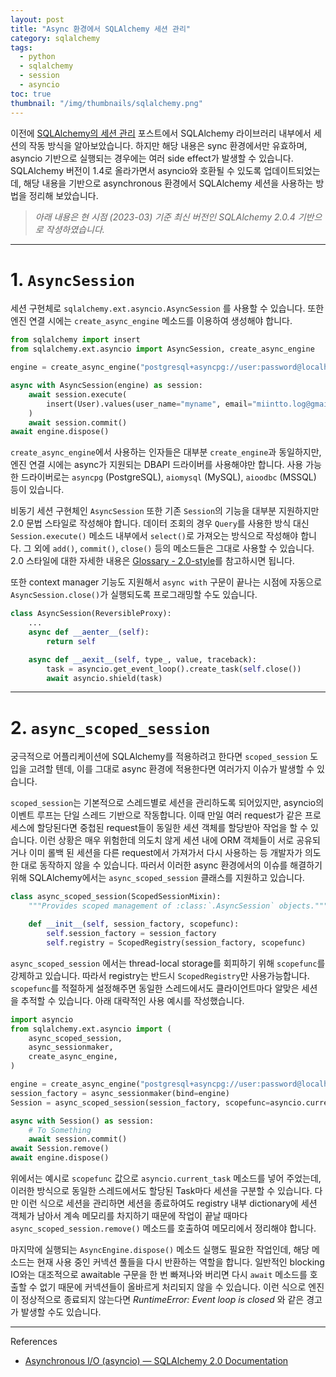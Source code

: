 ```yaml
---
layout: post
title: "Async 환경에서 SQLAlchemy 세션 관리"
category: sqlalchemy
tags:
  - python
  - sqlalchemy
  - session
  - asyncio
toc: true
thumbnail: "/img/thumbnails/sqlalchemy.png"
---
```


이전에 [SQLAlchemy의 세션 관리](/docs/python-sqlalchemy-session) 포스트에서 SQLAlchemy 라이브러리 내부에서 세션의 작동 방식을 알아보았습니다.
하지만 해당 내용은 sync 환경에서만 유효하며, asyncio 기반으로 실행되는 경우에는 여러 side effect가 발생할 수 있습니다.
SQLAlchemy 버전이 1.4로 올라가면서 asyncio와 호환될 수 있도록 업데이트되었는데, 해당 내용을 기반으로 asynchronous 환경에서 SQLAlchemy 세션을 사용하는 방법을 정리해 보았습니다.

> _아래 내용은 현 시점 (2023-03) 기준 최신 버전인 SQLAlchemy 2.0.4 기반으로 작셩하였습니다._

---

# 1. `AsyncSession`

세션 구현체로 `sqlalchemy.ext.asyncio.AsyncSession` 를 사용할 수 있습니다.
또한 엔진 연결 시에는 `create_async_engine` 메소드를 이용하여 생성해야 합니다.

```python
from sqlalchemy import insert
from sqlalchemy.ext.asyncio import AsyncSession, create_async_engine

engine = create_async_engine("postgresql+asyncpg://user:password@localhost:5432/test_db")

async with AsyncSession(engine) as session:
    await session.execute(
        insert(User).values(user_name="myname", email="miintto.log@gmail.com")
    )
    await session.commit()
await engine.dispose()
```

`create_async_engine`에서 사용하는 인자들은 대부분 `create_engine`과 동일하지만, 엔진 연결 시에는 async가 지원되는 DBAPI 드라이버를 사용해야만 합니다.
사용 가능한 드라이버로는 `asyncpg` (PostgreSQL), `aiomysql` (MySQL), `aioodbc` (MSSQL) 등이 있습니다.

비동기 세션 구현체인 `AsyncSession` 또한 기존 `Session`의 기능을 대부분 지원하지만 2.0 문법 스타일로 작성해야 합니다.
데이터 조회의 경우 `Query`를 사용한 방식 대신 `Session.execute()` 메소드 내부에서 `select()`로 가져오는 방식으로 작성해야 합니다.
그 외에 `add()`, `commit()`, `close()` 등의 메소드들은 그대로 사용할 수 있습니다.
2.0 스타일에 대한 자세한 내용은 [Glossary - 2.0-style](https://docs.sqlalchemy.org/en/14/glossary.html#term-2.0-style)를 참고하시면 됩니다.

또한 context manager 기능도 지원해서 `async with` 구문이 끝나는 시점에 자동으로 `AsyncSession.close()`가 실행되도록 프로그래밍할 수도 있습니다.

```python
class AsyncSession(ReversibleProxy):
    ...
    async def __aenter__(self):
        return self

    async def __aexit__(self, type_, value, traceback):
        task = asyncio.get_event_loop().create_task(self.close())
        await asyncio.shield(task)
```

---

# 2. `async_scoped_session`

궁극적으로 어플리케이션에 SQLAlchemy를 적용하려고 한다면 `scoped_session` 도입을 고려할 텐데,
이를 그대로 async 환경에 적용한다면 여러가지 이슈가 발생할 수 있습니다.

`scoped_session`는 기본적으로 스레드별로 세션을 관리하도록 되어있지만, asyncio의 이벤트 루프는 단일 스레드 기반으로 작동합니다.
이때 만일 여러 request가 같은 프로세스에 할당된다면 중첩된 request들이 동일한 세션 객체를 할당받아 작업을 할 수 있습니다.
이런 상황은 매우 위험한데 의도치 않게 세션 내에 ORM 객체들이 서로 공유되거나 이미 롤백 된 세션을 다른 request에서 가져가서 다시 사용하는 등 개발자가 의도한 대로 동작하지 않을 수 있습니다.
따러서 이러한 async 환경에서의 이슈를 해결하기 위해 SQLAlchemy에서는 `async_scoped_session` 클래스를 지원하고 있습니다.

```python
class async_scoped_session(ScopedSessionMixin):
    """Provides scoped management of :class:`.AsyncSession` objects."""

    def __init__(self, session_factory, scopefunc):
        self.session_factory = session_factory
        self.registry = ScopedRegistry(session_factory, scopefunc)
```

`async_scoped_session` 에서는 thread-local storage를 회피하기 위해 `scopefunc`를 강제하고 있습니다.
따라서 registry는 반드시 `ScopedRegistry`만 사용가능합니다.
`scopefunc`를 적절하게 설정해주면 동일한 스레드에서도 클라이언트마다 알맞은 세션을 추적할 수 있습니다.
아래 대략적인 사용 예시를 작성했습니다.

```python
import asyncio
from sqlalchemy.ext.asyncio import (
    async_scoped_session,
    async_sessionmaker,
    create_async_engine,
)

engine = create_async_engine("postgresql+asyncpg://user:password@localhost:5432/test_db")
session_factory = async_sessionmaker(bind=engine)
Session = async_scoped_session(session_factory, scopefunc=asyncio.current_task)

async with Session() as session:
    # To Something
    await session.commit()
await Session.remove()
await engine.dispose()
```

위에서는 예시로 `scopefunc` 값으로 `asyncio.current_task` 메소드를 넣어 주었는데, 이러한 방식으로 동일한 스레드에서도 할당된 Task마다 세션을 구분할 수 있습니다.
다만 이런 식으로 세션을 관리하면 세션을 종료하여도 registry 내부 dictionary에 세션 객체가 남아서 계속 메모리를 차지하기 때문에 작업이 끝날 때마다 `async_scoped_session.remove()` 메소드를 호출하여 메모리에서 정리해야 합니다.

마지막에 실행되는 `AsyncEngine.dispose()` 메소드 실행도 필요한 작업인데, 해당 메소드는 현재 사용 중인 커넥션 풀들을 다시 반환하는 역할을 합니다.
일반적인 blocking IO와는 대조적으로 awaitable 구문을 한 번 빠져나와 버리면 다시 `await` 메소드를 호출할 수 없기 때문에 커넥션들이 올바르게 처리되지 않을 수 있습니다.
이런 식으로 엔진이 정상적으로 종료되지 않는다면 _RuntimeError: Event loop is closed_ 와 같은 경고가 발생할 수도 있습니다.

---

References

- [Asynchronous I/O (asyncio) — SQLAlchemy 2.0 Documentation](https://docs.sqlalchemy.org/en/20/orm/extensions/asyncio.html)
